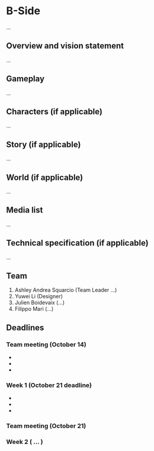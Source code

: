 # B-Side

...

## Overview and vision statement

...

## Gameplay

...

## Characters (if applicable)

...

## Story (if applicable)

...

## World (if applicable)

...

## Media list

...

## Technical specification (if applicable)

...

## Team

1. Ashley Andrea Squarcio (Team Leader ...)
2. Yuwei Li (Designer)
3. Julien Boidevaix (...)
4. Filippo Mari (...)

## Deadlines

### Team meeting (October 14)

-
-
-

### Week 1 (October 21 deadline)

-
-
-

### Team meeting (October 21)

### Week 2 ( ... )
